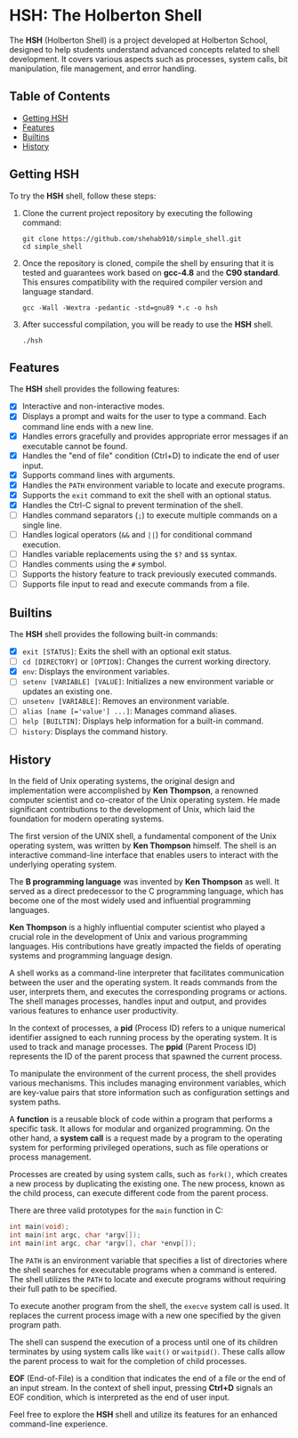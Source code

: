 # HSH: The Holberton Shell

The **HSH** (Holberton Shell) is a project developed at Holberton School, designed to help students understand advanced concepts related to shell development. It covers various aspects such as processes, system calls, bit manipulation, file management, and error handling.

## Table of Contents

- [Getting HSH](#getting-hsh)
- [Features](#features)
- [Builtins](#builtins)
- [History](#history)

## Getting HSH

To try the **HSH** shell, follow these steps:

1. Clone the current project repository by executing the following command:

   ```
   git clone https://github.com/shehab910/simple_shell.git
   cd simple_shell
   ```

2. Once the repository is cloned, compile the shell by ensuring that it is tested and guarantees work based on **gcc-4.8** and the **C90 standard**. This ensures compatibility with the required compiler version and language standard.

   ```
   gcc -Wall -Wextra -pedantic -std=gnu89 *.c -o hsh
   ```

3. After successful compilation, you will be ready to use the **HSH** shell.

   ```
   ./hsh
   ```

## Features

The **HSH** shell provides the following features:

- [x] Interactive and non-interactive modes.
- [x] Displays a prompt and waits for the user to type a command. Each command line ends with a new line.
- [x] Handles errors gracefully and provides appropriate error messages if an executable cannot be found.
- [x] Handles the "end of file" condition (Ctrl+D) to indicate the end of user input.
- [x] Supports command lines with arguments.
- [x] Handles the `PATH` environment variable to locate and execute programs.
- [x] Supports the `exit` command to exit the shell with an optional status.
- [x] Handles the Ctrl-C signal to prevent termination of the shell.
- [ ] Handles command separators (`;`) to execute multiple commands on a single line.
- [ ] Handles logical operators (`&&` and `||`) for conditional command execution.
- [ ] Handles variable replacements using the `$?` and `$$` syntax.
- [ ] Handles comments using the `#` symbol.
- [ ] Supports the history feature to track previously executed commands.
- [ ] Supports file input to read and execute commands from a file.

## Builtins

The **HSH** shell provides the following built-in commands:

- [x] `exit [STATUS]`: Exits the shell with an optional exit status.
- [ ] `cd [DIRECTORY]` or `[OPTION]`: Changes the current working directory.
- [x] `env`: Displays the environment variables.
- [ ] `setenv [VARIABLE] [VALUE]`: Initializes a new environment variable or updates an existing one.
- [ ] `unsetenv [VARIABLE]`: Removes an environment variable.
- [ ] `alias [name [='value'] ...]`: Manages command aliases.
- [ ] `help [BUILTIN]`: Displays help information for a built-in command.
- [ ] `history`: Displays the command history.

## History

In the field of Unix operating systems, the original design and implementation were accomplished by **Ken Thompson**, a renowned computer scientist and co-creator of the Unix operating system. He made significant contributions to the development of Unix, which laid the foundation for modern operating systems.

The first version of the UNIX shell, a fundamental component of the Unix operating system, was written by **Ken Thompson** himself. The shell is an interactive command-line interface that enables users to interact with the underlying operating system.

The **B programming language** was invented by **Ken Thompson** as well. It served as a direct predecessor to the C programming language, which has become one of the most widely used and influential programming languages.

**Ken Thompson** is a highly influential computer scientist who played a crucial role in the development of Unix and various programming languages. His contributions have greatly impacted the fields of operating systems and programming language design.

A shell works as a command-line interpreter that facilitates communication between the user and the operating system. It reads commands from the user, interprets them, and executes the corresponding programs or actions. The shell manages processes, handles input and output, and provides various features to enhance user productivity.

In the context of processes, a **pid** (Process ID) refers to a unique numerical identifier assigned to each running process by the operating system. It is used to track and manage processes. The **ppid** (Parent Process ID) represents the ID of the parent process that spawned the current process.

To manipulate the environment of the current process, the shell provides various mechanisms. This includes managing environment variables, which are key-value pairs that store information such as configuration settings and system paths.

A **function** is a reusable block of code within a program that performs a specific task. It allows for modular and organized programming. On the other hand, a **system call** is a request made by a program to the operating system for performing privileged operations, such as file operations or process management.

Processes are created by using system calls, such as `fork()`, which creates a new process by duplicating the existing one. The new process, known as the child process, can execute different code from the parent process.

There are three valid prototypes for the `main` function in C:

```c
int main(void);
int main(int argc, char *argv[]);
int main(int argc, char *argv[], char *envp[]);
```

The `PATH` is an environment variable that specifies a list of directories where the shell searches for executable programs when a command is entered. The shell utilizes the `PATH` to locate and execute programs without requiring their full path to be specified.

To execute another program from the shell, the `execve` system call is used. It replaces the current process image with a new one specified by the given program path.

The shell can suspend the execution of a process until one of its children terminates by using system calls like `wait()` or `waitpid()`. These calls allow the parent process to wait for the completion of child processes.

**EOF** (End-of-File) is a condition that indicates the end of a file or the end of an input stream. In the context of shell input, pressing **Ctrl+D** signals an EOF condition, which is interpreted as the end of user input.

Feel free to explore the **HSH** shell and utilize its features for an enhanced command-line experience.
